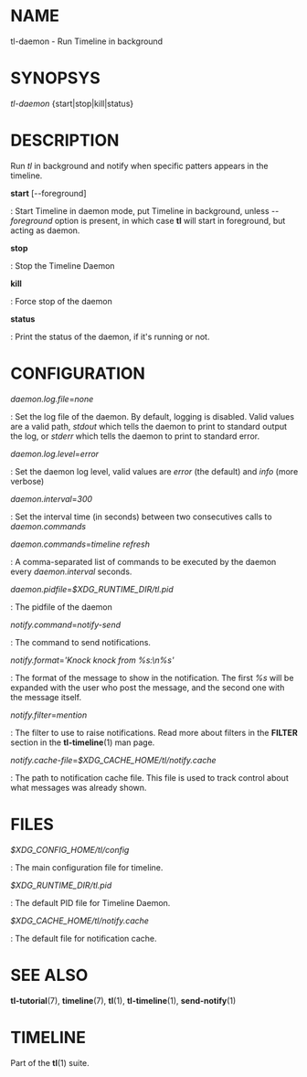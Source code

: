 # NAME

tl-daemon - Run Timeline in background


# SYNOPSYS

*tl-daemon* {start|stop|kill|status}

# DESCRIPTION

Run *tl* in background and notify when specific patters appears in the timeline.

**start** [--foreground]

: Start Timeline in daemon mode, put Timeline in background, unless *--foreground*
option is present, in which case **tl** will start in foreground, but acting
as daemon.

**stop**

: Stop the Timeline Daemon

**kill**

: Force stop of the daemon

**status**

: Print the status of the daemon, if it's running or not.


# CONFIGURATION

*daemon.log.file*=*none*

: Set the log file of the daemon. By default, logging is disabled. Valid values
are a valid path, *stdout* which tells the daemon to print to standard output
the log, or *stderr* which tells the daemon to print to standard error.

*daemon.log.level*=*error*

: Set the daemon log level, valid values are *error* (the default) and *info*
(more verbose)

*daemon.interval*=*300*

: Set the interval time (in seconds) between two consecutives calls to *daemon.commands*

*daemon.commands*=*timeline refresh*

: A comma-separated list of commands to be executed by the daemon every
*daemon.interval* seconds.

*daemon.pidfile*=*$XDG_RUNTIME_DIR/tl.pid*

: The pidfile of the daemon

*notify.command*=*notify-send*

: The command to send notifications.

*notify.format*=*'Knock knock from %s:\n%s'*

: The format of the message to show in the notification. The first *%s* will
be expanded with the user who post the message, and the second one with the
message itself.

*notify.filter*=*mention*

: The filter to use to raise notifications. Read more about filters in the
**FILTER** section in the **tl-timeline**(1) man page.

*notify.cache-file*=*$XDG_CACHE_HOME/tl/notify.cache*

: The path to notification cache file. This file is used to track control
about what messages was already shown.


# FILES

*$XDG_CONFIG_HOME/tl/config*

: The main configuration file for timeline.

*$XDG_RUNTIME_DIR/tl.pid*

: The default PID file for Timeline Daemon.

*$XDG_CACHE_HOME/tl/notify.cache*

: The default file for notification cache.

# SEE ALSO

**tl-tutorial**(7), **timeline**(7), **tl**(1), **tl-timeline**(1), **send-notify**(1)

# TIMELINE

Part of the **tl**(1) suite.

